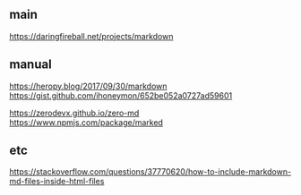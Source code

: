 ## main

https://daringfireball.net/projects/markdown

## manual

https://heropy.blog/2017/09/30/markdown \
https://gist.github.com/ihoneymon/652be052a0727ad59601

https://zerodevx.github.io/zero-md \
https://www.npmjs.com/package/marked

## etc

https://stackoverflow.com/questions/37770620/how-to-include-markdown-md-files-inside-html-files
